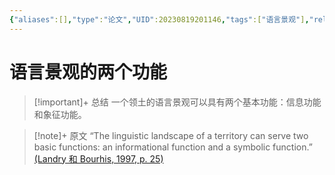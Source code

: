 ```yaml
---
{"aliases":[],"type":"论文","UID":20230819201146,"tags":["语言景观"],"related":null,"status":null,"banner_icon":"📄","date":"2023-08-19","dg-publish":true,"permalink":"/10-Card/语言景观的两个功能/","dgPassFrontmatter":true,"noteIcon":""}
---
```


# 语言景观的两个功能

> [!important]+ 总结
> 一个领土的语言景观可以具有两个基本功能：信息功能和象征功能。
> 

> [!note]+ 原文
> “The linguistic landscape of a territory can serve two basic functions: an informational function and a symbolic function.” [(Landry 和 Bourhis, 1997, p. 25)](zotero://open-pdf/library/items/X8P3SCYQ?page=4&annotation=5Z2NDXKZ)


